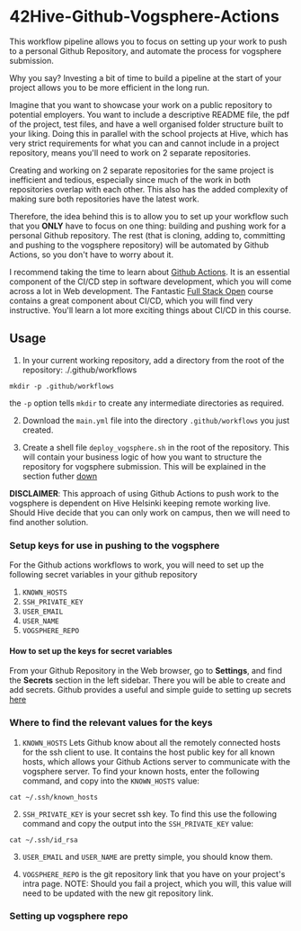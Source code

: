 # 42Hive-Github-Vogsphere-Actions

This workflow pipeline allows you to focus on setting up your work to push to a personal Github Repository, and automate the process for vogsphere submission.

Why you say? Investing a bit of time to build a pipeline at the start of your project allows you to be more efficient in the long run. 

Imagine that you want to showcase your work on a public repository to potential employers. You want to include a descriptive README file, the pdf of the project, test files, and have a well organised folder structure built to your liking. Doing this in parallel with the school projects at Hive, which has very strict requirements for what you can and cannot include in a project repository, means you'll need to work on 2 separate repositories.

Creating and working on 2 separate repositories for the same project is inefficient and tedious, especially since much of the work in both repositories overlap with each other. This also has the added complexity of making sure both repositories have the latest work. 

Therefore, the idea behind this is to allow you to set up your workflow such that you **ONLY** have to focus on one thing: building and pushing work for a personal Github repository. The rest (that is cloning, adding to, committing and pushing to the vogsphere repository) will be automated by Github Actions, so you don't have to worry about it.

I recommend taking the time to learn about [Github Actions](https://docs.github.com/en/actions). It is an essential component of the CI/CD step in software development, which you will come across a lot in Web development. The Fantastic [Full Stack Open](https://fullstackopen.com/en/part11) course contains a great component about CI/CD, which you will find very instructive. You'll learn a lot more exciting things about CI/CD in this course.

## Usage
1. In your current working repository, add a directory from the root of the repository: ./.github/workflows
```
mkdir -p .github/workflows
```
the `-p` option tells `mkdir` to create any intermediate directories as required.

2. Download the `main.yml` file into the directory `.github/workflows` you just created. 

3. Create a shell file `deploy_vogsphere.sh` in the root of the repository. This will contain your business logic of how you want to structure the repository for vogsphere submission. This will be explained in the section futher [down](#Setting-up-vogsphere-repo)

**DISCLAIMER**: This approach of using Github Actions to push work to the vogsphere is dependent on Hive Helsinki keeping remote working live. Should Hive decide that you can only work on campus, then we will need to find another solution.

### Setup keys for use in pushing to the vogsphere
For the Github actions workflows to work, you will need to set up the following secret variables in your github repository
1. `KNOWN_HOSTS`
2. `SSH_PRIVATE_KEY`
3. `USER_EMAIL`
4. `USER_NAME`
5. `VOGSPHERE_REPO`

#### How to set up the keys for secret variables
From your Github Repository in the Web browser, go to **Settings**, and find the **Secrets** section in the left sidebar. There you will be able to create and add secrets.
Github provides a useful and simple guide to setting up secrets [here](https://docs.github.com/en/actions/security-guides/encrypted-secrets#creating-encrypted-secrets-for-a-repository)

### Where to find the relevant values for the keys
1. `KNOWN_HOSTS` Lets Github know about all the remotely connected hosts for the ssh client to use. It contains the host public key for all known hosts, which allows your Github Actions server to communicate with the vogsphere server. To find your known hosts, enter the following command, and copy into the `KNOWN_HOSTS` value:
```
cat ~/.ssh/known_hosts
```
2. `SSH_PRIVATE_KEY` is your secret ssh key. To find this use the following command and copy the output into the `SSH_PRIVATE_KEY` value:
```
cat ~/.ssh/id_rsa
```
3. `USER_EMAIL` and `USER_NAME` are pretty simple, you should know them.

4. `VOGSPHERE_REPO` is the git repository link that you have on your project's intra page. NOTE: Should you fail a project, which you will, this value will need to be updated with the new git repository link. 
 
### Setting up vogsphere repo
